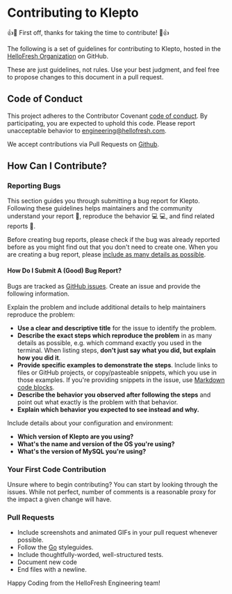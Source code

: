 # Contributing to Klepto

:+1::tada: First off, thanks for taking the time to contribute! :tada::+1:

The following is a set of guidelines for contributing to Klepto, hosted in the [HelloFresh Organization](https://github.com/hellofresh) on GitHub.

These are just guidelines, not rules. Use your best judgment, and feel free to propose changes to this document in a pull request.

## Code of Conduct

This project adheres to the Contributor Covenant [code of conduct](CODE_OF_CONDUCT.md). By participating, you are expected to uphold this code. Please report unacceptable behavior to [engineering@hellofresh.com](mailto:engineering@hellofresh.com).

We accept contributions via Pull Requests on [Github](https://github.com/hellofresh/klepto/pulls).

## How Can I Contribute?

### Reporting Bugs

This section guides you through submitting a bug report for Klepto. Following these guidelines helps maintainers 
and the community understand your report :pencil:, reproduce the behavior :computer: :computer:, and find related 
reports :mag_right:.

Before creating bug reports, please check if the bug was already reported before as you might find out that you don't 
need to create one. When you are creating a bug report, please [include as many details as possible](#how-do-i-submit-a-good-bug-report). 

#### How Do I Submit A (Good) Bug Report?

Bugs are tracked as [GitHub issues](https://guides.github.com/features/issues/). Create an issue and provide the following information.

Explain the problem and include additional details to help maintainers reproduce the problem:

* **Use a clear and descriptive title** for the issue to identify the problem.
* **Describe the exact steps which reproduce the problem** in as many details as possible, e.g. which command exactly you used in the terminal. When listing steps, **don't just say what you did, but explain how you did it**.
* **Provide specific examples to demonstrate the steps**. Include links to files or GitHub projects, or copy/pasteable snippets, which you use in those examples. 
If you're providing snippets in the issue, use [Markdown code blocks](https://help.github.com/articles/markdown-basics/#multiple-lines).
* **Describe the behavior you observed after following the steps** and point out what exactly is the problem with that behavior.
* **Explain which behavior you expected to see instead and why.**

Include details about your configuration and environment:

* **Which version of Klepto are you using?**
* **What's the name and version of the OS you're using?**
* **What's the version of MySQL you're using?**

### Your First Code Contribution

Unsure where to begin contributing? You can start by looking through the issues. While not perfect, number of comments is a reasonable proxy for the impact a given change will have.

### Pull Requests

* Include screenshots and animated GIFs in your pull request whenever possible.
* Follow the [Go](https://github.com/golang/go/wiki/CodeReviewComments) styleguides.
* Include thoughtfully-worded, well-structured tests.
* Document new code
* End files with a newline.

Happy Coding from the HelloFresh Engineering team!
